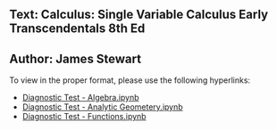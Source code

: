 ## Text: Calculus: Single Variable Calculus Early Transcendentals 8th Ed
## Author: James Stewart

To view in the proper format, please use the following hyperlinks:
* [Diagnostic Test - Algebra.ipynb](https://nbviewer.org/github/Data-Dylan/math_problems/blob/main/calculus/Diagnostic%20Test%20-%20Algebra.ipynb)
* [Diagnostic Test - Analytic Geometery.ipynb](https://nbviewer.org/github/Data-Dylan/math_problems/blob/main/calculus/Diagnostic%20Test%20-%20Analytic%20Geometry.ipynb)
 * [Diagnostic Test - Functions.ipynb](https://nbviewer.org/github/Data-Dylan/math_problems/blob/main/calculus/Diagnostic%20Test%20-%20Functions.ipynb)

